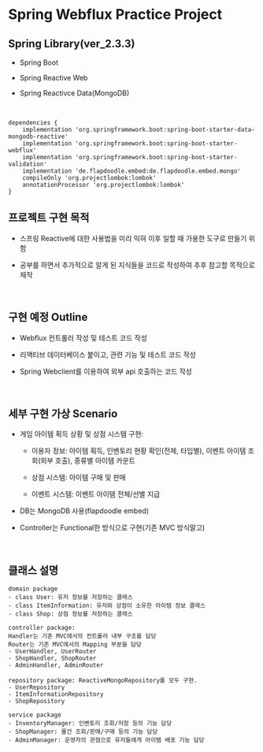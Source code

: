 # Spring Webflux Practice Project

## Spring Library(ver_2.3.3)
- Spring Boot

- Spring Reactive Web

- Spring Reactivce Data(MongoDB)
<br/>

```
dependencies {
	implementation 'org.springframework.boot:spring-boot-starter-data-mongodb-reactive'
	implementation 'org.springframework.boot:spring-boot-starter-webflux'
	implementation 'org.springframework.boot:spring-boot-starter-validation'
	implementation 'de.flapdoodle.embed:de.flapdoodle.embed.mongo'
	compileOnly 'org.projectlombok:lombok'
	annotationProcessor 'org.projectlombok:lombok'
}
```

## 프로젝트 구현 목적
- 스프링 Reactive에 대한 사용법을 미리 익혀 이후 일할 때 가용한 도구로 만들기 위함

- 공부를 하면서 추가적으로 알게 된 지식들을 코드로 작성하여 추후 참고할 목적으로 제작
<br/>

## 구현 예정 Outline
- Webflux 컨트롤러 작성 및 테스트 코드 작성

- 리액티브 데이터베이스 붙이고, 관련 기능 및 테스트 코드 작성

- Spring Webclient를 이용하여 외부 api 호출하는 코드 작성
<br/>

## 세부 구현 가상 Scenario

- 게임 아이템 획득 상황 및 상점 시스템 구현: 

  - 이용자 정보: 아이템 획득, 인벤토리 현황 확인(전체, 타입별), 이벤트 아이템 조회(외부 호출), 종류별 아이템 카운트   
  
  - 상점 시스템: 아이템 구매 및 판매  
  
  - 이벤트 시스템: 이벤트 아이템 전체/선별 지급  
  
- DB는 MongoDB 사용(flapdoodle embed)

- Controller는 Functional한 방식으로 구현(기존 MVC 방식말고)

<br/>

## 클래스 설명
```
domain package
- class User: 유저 정보를 저장하는 클래스
- class ItemInformation: 유저와 상점이 소유한 아이템 정보 클래스 
- class Shop: 상점 정보를 저장하는 클래스

controller package: 
Handler는 기존 MVC에서의 컨트롤러 내부 구조를 담당
Router는 기존 MVC에서의 Mapping 부분을 담당
- UserHandler, UserRouter
- ShopHandler, ShopRouter
- AdminHandler, AdminRouter

repository package: ReactiveMongoRepository를 모두 구현.
- UserRepository
- ItemInformationRepository
- ShopRepository

service package
- InventoryManager: 인벤토리 조회/저장 등의 기능 담당
- ShopManager: 물건 조회/판매/구매 등의 기능 담당
- AdminManager: 운영자의 관점으로 유저들에게 아이템 배포 기능 담당
```
